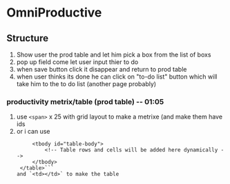 # OmniProductive

## Structure

1. Show user the prod table and let him pick a box from the list of boxs 
2. pop up field come let user input thier to do 
3. when save button click it disappear and return to prod table 
4. when user thinks its done he can click on "to-do list" button which will take him to the to do list (another page probably)

### productivity metrix/table (prod table) -- 01:05

1. use `<span>` x 25  with grid layout to make a metrixe (and make them have ids
2. or i can use
   ``` <table>
        <tbody id="table-body">
            <!-- Table rows and cells will be added here dynamically -->
        </tbody>
    </table>```
   and `<td></td>` to make the table 
